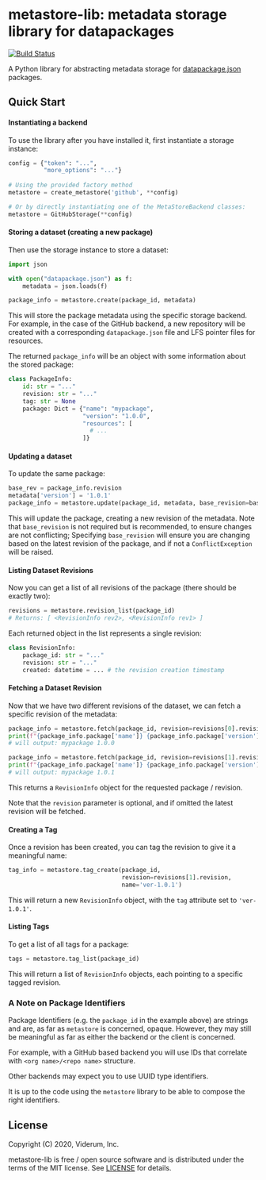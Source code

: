metastore-lib: metadata storage library for datapackages
========================================================

[![Build Status](https://travis-ci.org/datopian/metastore-lib.svg?branch=master)](https://travis-ci.org/datopian/metastore-lib)
<!-- [![Maintainability](https://api.codeclimate.com/v1/badges/58f05c5b5842c8bbbdbb/maintainability)](https://codeclimate.com/github/datopian/metastore-lib/maintainability) -->
<!-- [![Test Coverage](https://api.codeclimate.com/v1/badges/58f05c5b5842c8bbbdbb/test_coverage)](https://codeclimate.com/github/datopian/metastore-lib/test_coverage) -->

A Python library for abstracting metadata storage for [datapackage.json][1]
packages. 

Quick Start
-----------

#### Instantiating a backend

To use the library after you have installed it, first instantiate a storage
instance:

```python
config = {"token": "...",
          "more_options": "..."}
          
# Using the provided factory method
metastore = create_metastore('github', **config)

# Or by directly instantiating one of the MetaStoreBackend classes:
metastore = GitHubStorage(**config)
```

#### Storing a dataset (creating a new package)
 
Then use the storage instance to store a dataset:

```python
import json

with open("datapackage.json") as f:
    metadata = json.loads(f)

package_info = metastore.create(package_id, metadata)
```

This will store the package metadata using the specific storage backend. For 
example, in the case of the GitHub backend, a new repository will be created
with a corresponding `datapackage.json` file and LFS pointer files for 
resources.

The returned `package_info` will be an object with some information about
the stored package:

```python
class PackageInfo:
    id: str = "..."
    revision: str = "..."
    tag: str = None
    package: Dict = {"name": "mypackage",
                     "version": "1.0.0",    
                     "resources": [
                       # ...
                     ]}
```

#### Updating a dataset

To update the same package:

```python
base_rev = package_info.revision
metadata['version'] = '1.0.1'
package_info = metastore.update(package_id, metadata, base_revision=base_rev)
```

This will update the package, creating a new revision of the metadata. Note that 
`base_revision` is not required but is recommended, to ensure changes are not 
conflicting; Specifying `base_revision` will ensure you are changing based on 
the latest revision of the package, and if not a `ConflictException` will be 
raised. 

#### Listing Dataset Revisions

Now you can get a list of all revisions of the package (there should be exactly two):

```python
revisions = metastore.revision_list(package_id)
# Returns: [ <RevisionInfo rev2>, <RevisionInfo rev1> ]
```

Each returned object in the list represents a single revision:

```python
class RevisionInfo:
    package_id: str = "..."
    revision: str = "..."
    created: datetime = ... # the revision creation timestamp
```

#### Fetching a Dataset Revision

Now that we have two different revisions of the dataset, we can fetch a 
specific revision of the metadata:

```python
package_info = metastore.fetch(package_id, revision=revisions[0].revision)
print(f"{package_info.package['name']} {package_info.package['version']}")
# will output: mypackage 1.0.0

package_info = metastore.fetch(package_id, revision=revisions[1].revision)
print(f"{package_info.package['name']} {package_info.package['version']}")
# will output: mypackage 1.0.1
```

This returns a `RevisionInfo` object for the requested package / revision.

Note that the `revision` parameter is optional, and if omitted the latest 
revision will be fetched. 

#### Creating a Tag

Once a revision has been created, you can tag the revision to give it a 
meaningful name:

```python
tag_info = metastore.tag_create(package_id, 
                                revision=revisions[1].revision, 
                                name='ver-1.0.1')
```

This will return a new `RevisionInfo` object, with the `tag` attribute set to
`'ver-1.0.1'`. 

#### Listing Tags 

To get a list of all tags for a package:

```python
tags = metastore.tag_list(package_id)
```

This will return a list of `RevisionInfo` objects, each pointing to a specific
tagged revision. 

### A Note on Package Identifiers

Package Identifiers (e.g. the `package_id` in the example above) are strings
and are, as far as `metastore` is concerned, opaque. However, they may still
be meaningful as far as either the backend or the client is concerned. 

For example, with a GitHub based backend you will use IDs that correlate with
`<org name>/<repo name>` structure. 

Other backends may expect you to use UUID type identifiers. 

It is up to the code using the `metastore` library to be able to compose the 
right identifiers. 

License
-------
Copyright (C) 2020, Viderum, Inc. 

metastore-lib is free / open source software and is distributed under the terms of 
the MIT license. See [LICENSE](LICENSE) for details.  

 [1]: http://specs.frictionlessdata.io/data-package/
